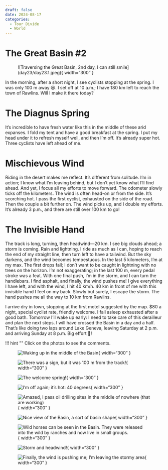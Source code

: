 ```yaml
---
draft: false 
date: 2024-08-17
categories:
  - Tour Divide
  - World
---
```


# The Great Basin #2

<figure markdown>
![Traversing the Great Basin, 2nd day, I can still smile](day23/day23.1.jpeg){ width=“300” }
</figure>

In the morning, after a short night, I see cyclists stopping at the spring. I was only 100 m away 😆. I set off at 10 a.m.; I have 180 km left to reach the town of Rawlins. Will I make it there today?

<!-- more -->

# The Diagnus Spring 

It’s incredible to have fresh water like this in the middle of these arid expanses. I fold my tent and have a good breakfast at the spring. I put my head under it to refresh myself well, and then I’m off. It’s already super hot. Three cyclists have left ahead of me.

# Mischievous Wind 

Riding in the desert makes me reflect. It’s different from solitude. I’m in action; I know what I’m leaving behind, but I don’t yet know what I’ll find ahead. And yet, I focus all my efforts to move forward. The odometer slowly ticks off the kilometers. The wind is often head-on or from the side. It’s scorching hot. I pass the first cyclist, exhausted on the side of the road. Then the couple a bit further on. The wind picks up, and I double my efforts. It’s already 3 p.m., and there are still over 100 km to go!

# The Invisible Hand 

The track is long, turning, then headwind—20 km. I see big clouds ahead; a storm is coming. Rain and lightning. I ride as much as I can, hoping to reach the end of my straight line, then turn left to have a tailwind. But the sky darkens, and the wind becomes tempestuous. In the last 5 kilometers, I’m at my max. The first drops fall; I don’t want to be caught in lightning with no trees on the horizon. I’m not exaggerating; in the last 100 m, every pedal stroke was a feat. With one final push, I’m in the storm, and I can turn the handlebars. I find asphalt, and finally, the wind pushes me! I give everything I have left, and with the wind, I hit 40 km/h. 40 km in front of me with this invisible hand I feel on my back. Slowly but surely, I escape the storm. The hand pushes me all the way to 10 km from Rawlins.

I arrive dry in town, stopping at the first motel suggested by the map. $80 a night, special cyclist rate, friendly welcome. I fall asleep exhausted after a good bath. Tomorrow I’ll wake up early: I need to take care of this derailleur and plan the next steps. I will have crossed the Basin in a day and a half. That’s like doing two laps around Lake Geneva, leaving Saturday at 2 p.m. and arriving Sunday at 8 p.m. Big effort 💪!

!!! hint ""
    Click on the photos to see the comments.

<figure markdown>

![Waking up in the middle of the Basin](day23/day23.2.jpeg){ width=“300” }

![There was a sign, but it was 100 m from the track!](day23/day23.3.jpeg){ width=“300” }

![The welcome spring!](day23/day23.4.jpeg){ width=“300” }

![I’m off again; it’s hot: 40 degrees](day23/day23.5.jpeg){ width=“300” }

![Amazed, I pass oil drilling sites in the middle of nowhere (that are working)](day23/day23.6.jpeg){ width=“300” }

![Nice view of the Basin, a sort of basin shape](day23/day23.7.jpeg){ width=“300” }

![Wild horses can be seen in the Basin. They were released into the wild by ranches and now live in small groups.](day23/day23.8.jpeg){ width=“300” }

![Storm and headwind!](day23/day23.9.jpeg){ width=“300” }

![Finally, the wind is pushing me; I’m leaving the stormy area](day23/day23.10.jpeg){ width=“300” }

</figure>
